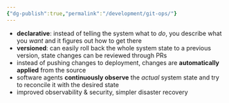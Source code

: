 ```yaml
---
{"dg-publish":true,"permalink":"/development/git-ops/"}
---
```



- **declarative**: instead of telling the system what to *do*, you describe what you *want* and it figures out how to get there
- **versioned**: can easily roll back the whole system state to a previous version, state changes can be reviewed through PRs
- instead of pushing changes to deployment, changes are **automatically applied** from the source
- software agents **continuously observe** the *actual* system state and try to reconcile it with the desired state
- improved observability & security, simpler disaster recovery
